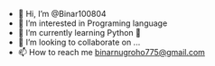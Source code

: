 - 👋 Hi, I’m @Binar100804
- 👀 I’m interested in Programing language
- 🌱 I’m currently learning Python 🐍
- 💞️ I’m looking to collaborate on ...
- 📫 How to reach me binarnugroho775@gmail.com

<!---
Binar100804/Binar100804 is a ✨ special ✨ repository because its `README.md` (this file) appears on your GitHub profile.
You can click the Preview link to take a look at your changes.
--->
